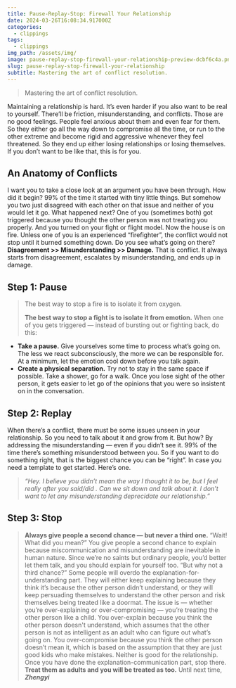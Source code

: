 ```yaml
---
title: Pause-Replay-Stop: Firewall Your Relationship
date: 2024-03-26T16:08:34.917000Z
categories:
  - clippings
tags:
  - clippings
img_path: /assets/img/
image: pause-replay-stop-firewall-your-relationship-preview-dcbf6c4a.png
slug: pause-replay-stop-firewall-your-relationship
subtitle: Mastering the art of conflict resolution.
---
```


> Mastering the art of conflict resolution.

Maintaining a relationship is hard. It’s even harder if you also want to be real to yourself.
There’ll be friction, misunderstanding, and conflicts.
Those are no good feelings. 
People feel anxious about them and even fear for them. So they either go all the way down to compromise all the time, or run to the other extreme and become rigid and aggressive whenever they feel threatened.
So they end up either losing relationships or losing themselves.
If you don’t want to be like that, this is for you.
## **An Anatomy of Conflicts**
I want you to take a close look at an argument you have been through.
How did it begin?
99% of the time it started with tiny little things. But somehow you two just disagreed with each other on that issue and neither of you would let it go. 
What happened next? One of you (sometimes both) got triggered because you thought the other person was not treating you properly. And you turned on your fight or flight model.
Now the house is on fire. Unless one of you is an experienced “firefighter”, the conflict would not stop until it burned something down.
Do you see what’s going on there?
**Disagreement >> Misunderstanding >> Damage.**
That is conflict. It always starts from disagreement, escalates by misunderstanding, and ends up in damage.
## Step 1: Pause
> The best way to stop a fire is to isolate it from oxygen. 
> 
> **The best way to stop a fight is to isolate it from emotion.**
When one of you gets triggered — instead of bursting out or fighting back, do this:
* **Take a pause.** Give yourselves some time to process what’s going on. The less we react subconsciously, the more we can be responsible for. At a minimum, let the emotion cool down before you talk again.
* **Create a physical separation.** Try not to stay in the same space if possible. Take a shower, go for a walk. Once you lose sight of the other person, it gets easier to let go of the opinions that you were so insistent on in the conversation.
## Step 2: Replay
When there’s a conflict, there must be some issues unseen in your relationship. So you need to talk about it and grow from it.
But how?
By addressing the misunderstanding — even if you didn’t see it. 
99% of the time there’s something misunderstood between you. So if you want to do something right, that is the biggest chance you can be “right”. 
In case you need a template to get started. Here’s one.
> _“Hey. I believe you didn’t mean the way I thought it to be, but I feel really <your emotion> after you said/did <what happened>. Can we sit down and talk about it. I don’t want to let any misunderstanding deprecidate our relationship.”_
## Step 3: Stop
> **Always give people a second chance — but never a third one.**
“Wait! What did you mean?”
You give people a second chance to explain because miscommunication and misunderstanding are inevitable in human nature. Since we’re no saints but ordinary people, you’d better let them talk, and you should explain for yourself too.
“But why not a third chance?”
Some people will overdo the explanation-for-understanding part. They will either keep explaining because they think it’s because the other person didn’t understand, or they will keep persuading themselves to understand the other person and risk themselves being treated like a doormat.
The issue is — whether you’re over-explaining or over-compromising — you’re treating the other person like a child. 
You over-explain because you think the other person doesn't understand, which assumes that the other person is not as intelligent as an adult who can figure out what’s going on.
You over-compromise because you think the other person doesn’t mean it, which is based on the assumption that they are just good kids who make mistakes.
Neither is good for the relationship. 
Once you have done the explanation-communication part, stop there.
**Treat them as adults and you will be treated as too.**
Until next time,
_**Zhengyi**_
